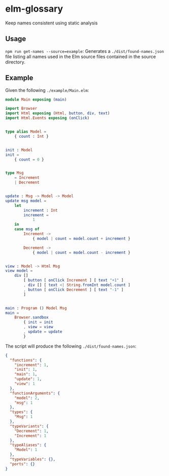 # elm-glossary
 Keep names consistent using static analysis

## Usage

`npm run get-names --source=example`: Generates a `./dist/found-names.json` file listing all names used in the Elm source files contained in the source directory.

## Example

Given the following `./example/Main.elm`:
```elm
module Main exposing (main)

import Browser
import Html exposing (Html, button, div, text)
import Html.Events exposing (onClick)


type alias Model =
    { count : Int }


init : Model
init =
    { count = 0 }


type Msg
    = Increment
    | Decrement


update : Msg -> Model -> Model
update msg model =
    let
        increment : Int
        increment =
            1
    in
    case msg of
        Increment ->
            { model | count = model.count + increment }

        Decrement ->
            { model | count = model.count - increment }


view : Model -> Html Msg
view model =
    div []
        [ button [ onClick Increment ] [ text "+1" ]
        , div [] [ text <| String.fromInt model.count ]
        , button [ onClick Decrement ] [ text "-1" ]
        ]


main : Program () Model Msg
main =
    Browser.sandbox
        { init = init
        , view = view
        , update = update
        }
```

The script will produce the following `./dist/found-names.json`:
```json
{
  "functions": {
    "increment": 1,
    "init": 1,
    "main": 1,
    "update": 1,
    "view": 1
  },
  "functionArguments": {
    "model": 2,
    "msg": 1
  },
  "types": {
    "Msg": 1
  },
  "typeVariants": {
    "Decrement": 1,
    "Increment": 1
  },
  "typeAliases": {
    "Model": 1
  },
  "typeVariables": {},
  "ports": {}
}
```
